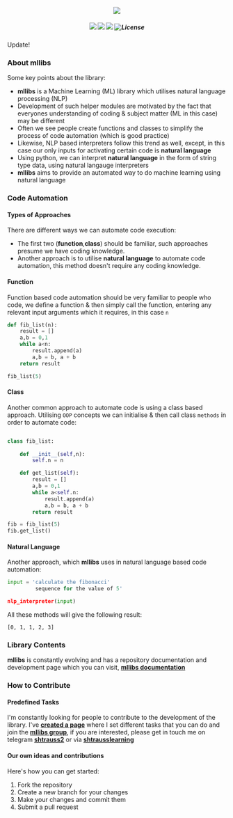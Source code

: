 <p align="center">
    <img src="https://i.imgur.com/XDJsh28.png">
</p>

<h5 align="center">
    
![](https://img.shields.io/badge/python-3.7%2B-fc4c69) ![](https://img.shields.io/badge/pypi-v0.2.0-fc4c69) ![](https://img.shields.io/badge/License-MIT-fc4c69)
![License](https://img.shields.io/github/stars/mllibs?style=social)

</h5>

Update!

### **About mllibs**

Some key points about the library:

- **mllibs** is a Machine Learning (ML) library which utilises natural language processing (NLP)
- Development of such helper modules are motivated by the fact that everyones understanding of coding & subject matter (ML in this case) may be different 
- Often we see people create functions and classes to simplify the process of code automation (which is good practice)
- Likewise, NLP based interpreters follow this trend as well, except, in this case our only inputs for activating certain code is **natural language**
- Using python, we can interpret **natural language** in the form of string type data, using natural langauge interpreters
- **mllibs** aims to provide an automated way to do machine learning using natural language

### **Code Automation**

#### Types of Approaches

There are different ways we can automate code execution:
- The first two (<b>function</b>,<b>class</b>) should be familiar, such approaches presume we have coding knowledge.
- Another approach is to utilise <b>natural language</b> to automate code automation, this method doesn't require any coding knowledge. 

<h4>Function</h4>

Function based code automation should be very familiar to people who code, we define a function & then simply call the function, entering any relevant input arguments which it requires, in this case `n`

```python
def fib_list(n):
    result = []
    a,b = 0,1
    while a<n:
        result.append(a)
        a,b = b, a + b
    return result

fib_list(5) 
```

<h4>Class</h4>

Another common approach to automate code is using a class based approach. Utilising `OOP` concepts we can initialise & then call class `methods` in order to automate code:

```python

class fib_list:
    
    def __init__(self,n):
        self.n = n

    def get_list(self):
        result = []
        a,b = 0,1
        while a<self.n:
            result.append(a)
            a,b = b, a + b
        return result

fib = fib_list(5)
fib.get_list()
```


<h4>Natural Language</h4>

Another approach, which <b>mllibs</b> uses in natural language based code automation:

```python
input = 'calculate the fibonacci'
         sequence for the value of 5'

nlp_interpreter(input) 
```

All these methods will give the following result:

```
[0, 1, 1, 2, 3]
```

### **Library Contents**

**mllibs** is constantly evolving and has a repository documentation and development page which you can visit, **[mllibs documentation](https://shtrausslearning.github.io/mllibs/about.html)**


### **How to Contribute**

<h4>Predefined Tasks</h4>

I'm constantly looking for people to contribute to the development of the library. I've **[created a page](https://shtrausslearning.github.io/mllibs/group/status.html#task-allocation)** where I set different tasks that you can do and join the **[mllibs group](https://github.com/mllibs)**, if you are interested, please get in touch me on telegram **[shtrauss2](https://t.me/shtrauss2)** or via **[shtrausslearning](https://kaggle.com/shtrausslearning)**

<h4>Our own ideas and contributions</h4>

Here's how you can get started:

1. Fork the repository
2. Create a new branch for your changes
3. Make your changes and commit them
4. Submit a pull request